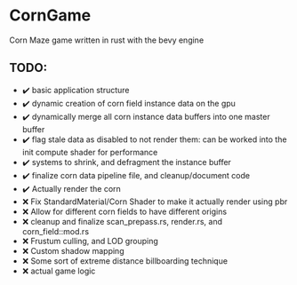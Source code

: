 # CornGame
Corn Maze game written in rust with the bevy engine

## TODO:
- :heavy_check_mark: basic application structure
- :heavy_check_mark: dynamic creation of corn field instance data on the gpu
- :heavy_check_mark: dynamically merge all corn instance data buffers into one master buffer
- :heavy_check_mark: flag stale data as disabled to not render them: can be worked into the init compute shader for performance
- :heavy_check_mark: systems to shrink, and defragment the instance buffer
- :heavy_check_mark: finalize corn data pipeline file, and cleanup/document code
- :heavy_check_mark: Actually render the corn
- :x: Fix StandardMaterial/Corn Shader to make it actually render using pbr
- :x: Allow for different corn fields to have different origins
- :x: cleanup and finalize scan_prepass.rs, render.rs, and corn_field::mod.rs
- :x: Frustum culling, and LOD grouping
- :x: Custom shadow mapping
- :x: Some sort of extreme distance billboarding technique
- :x: actual game logic

